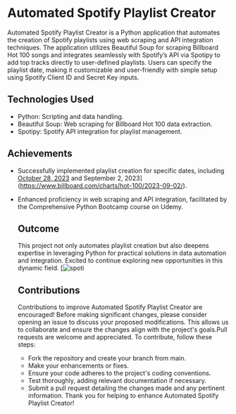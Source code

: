 # Automated Spotify Playlist Creator
Automated Spotify Playlist Creator is a Python application that automates the creation of Spotify playlists using web scraping and API integration techniques. The application utilizes Beautiful Soup for scraping Billboard Hot 100 songs and integrates seamlessly with Spotify’s API via Spotipy to add top tracks directly to user-defined playlists. Users can specify the playlist date, making it customizable and user-friendly with simple setup using Spotify Client ID and Secret Key inputs.

## Technologies Used
- Python: Scripting and data handling.
- Beautiful Soup: Web scraping for Billboard Hot 100 data extraction.
- Spotipy: Spotify API integration for playlist management.

## Achievements
- Successfully implemented playlist creation for specific dates, including
  [October 28, 2023](https://www.billboard.com/charts/hot-100/2023-10-28/) and
September 2, 2023](https://www.billboard.com/charts/hot-100/2023-09-02/).
- Enhanced proficiency in web scraping and API integration, facilitated by the Comprehensive Python Bootcamp course on Udemy.

  ## Outcome
  This project not only automates playlist creation but also deepens expertise in leveraging Python for practical solutions in data automation and integration. Excited to continue 
  exploring new opportunities in this dynamic field.
  [![spoti](https://github.com/Kameswaribhamidi/MusicMachine/assets/110831864/435b8edf-88d0-4f4d-9866-fbc4bb1ff7c8)

  ## Contributions
  Contributions to improve Automated Spotify Playlist Creator are encouraged! Before making significant changes, please consider opening an issue to discuss your proposed modifications. 
  This allows us to collaborate and ensure the changes align with the project's goals.Pull requests are welcome and appreciated. To contribute, follow these steps:
    - Fork the repository and create your branch from main.
    - Make your enhancements or fixes.
    - Ensure your code adheres to the project's coding conventions.
    - Test thoroughly, adding relevant documentation if necessary.
    - Submit a pull request detailing the changes made and any pertinent information.
  Thank you for helping to enhance Automated Spotify Playlist Creator!
